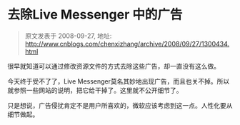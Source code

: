 # 去除Live Messenger 中的广告 
> 原文发表于 2008-09-27, 地址: http://www.cnblogs.com/chenxizhang/archive/2008/09/27/1300434.html 


很早就知道可以通过修改资源文件的方式去除这些广告，却一直没有这么做。

 今天终于受不了了，Live Messenger莫名其妙地出现广告，而且也关不掉。所以就参照一些网站的说明，把它给干掉了。这里就不公开细节了。

 只是想说，广告侵扰肯定不是用户所喜欢的，微软应该考虑到这一点。人性化要从细节做起。

